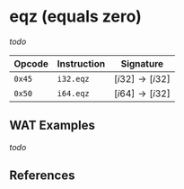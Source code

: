 
# eqz (equals zero)

_todo_



| Opcode | Instruction | Signature |
|--------|-------------|-----------|
| `0x45` | `i32.eqz`   | $[ i32 ] \to [ i32 ]$ |
| `0x50` | `i64.eqz`   | $[ i64 ] \to [ i32 ]$ |



## WAT Examples

_todo_


## References

[^§2.4.1]: _WebAssembly Core Specification: Numeric Instructions_ - <https://webassembly.github.io/spec/core/bikeshed/#numeric-instructions%E2%91%A0>

